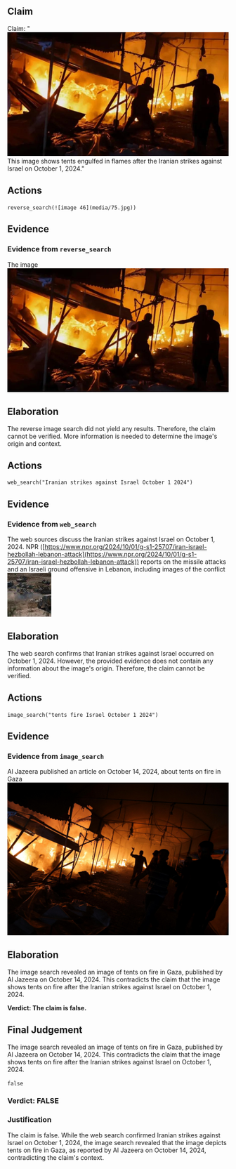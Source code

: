 ## Claim
Claim: "![image 46](media/75.jpg) This image shows tents engulfed in flames after the Iranian strikes against Israel on October 1, 2024."

## Actions
```
reverse_search(![image 46](media/75.jpg))
```

## Evidence
### Evidence from `reverse_search`
The image ![image 46](media/75.jpg)

## Elaboration
The reverse image search did not yield any results. Therefore, the claim cannot be verified. More information is needed to determine the image's origin and context.


## Actions
```
web_search("Iranian strikes against Israel October 1 2024")
```

## Evidence
### Evidence from `web_search`
The web sources discuss the Iranian strikes against Israel on October 1, 2024. NPR ([https://www.npr.org/2024/10/01/g-s1-25707/iran-israel-hezbollah-lebanon-attack](https://www.npr.org/2024/10/01/g-s1-25707/iran-israel-hezbollah-lebanon-attack)) reports on the missile attacks and an Israeli ground offensive in Lebanon, including images of the conflict ![image 2128](media/2025-07-20_11-01-1753009292-769516.jpg)

## Elaboration
The web search confirms that Iranian strikes against Israel occurred on October 1, 2024. However, the provided evidence does not contain any information about the image's origin. Therefore, the claim cannot be verified.


## Actions
```
image_search("tents fire Israel October 1 2024")
```

## Evidence
### Evidence from `image_search`
Al Jazeera published an article on October 14, 2024, about tents on fire in Gaza ![image 2144](media/2025-07-20_11-02-1753009325-501481.jpg)

## Elaboration
The image search revealed an image of tents on fire in Gaza, published by Al Jazeera on October 14, 2024. This contradicts the claim that the image shows tents on fire after the Iranian strikes against Israel on October 1, 2024.

**Verdict: The claim is false.**


## Final Judgement
The image search revealed an image of tents on fire in Gaza, published by Al Jazeera on October 14, 2024. This contradicts the claim that the image shows tents on fire after the Iranian strikes against Israel on October 1, 2024.

`false`

### Verdict: FALSE

### Justification
The claim is false. While the web search confirmed Iranian strikes against Israel on October 1, 2024, the image search revealed that the image depicts tents on fire in Gaza, as reported by Al Jazeera on October 14, 2024, contradicting the claim's context.
